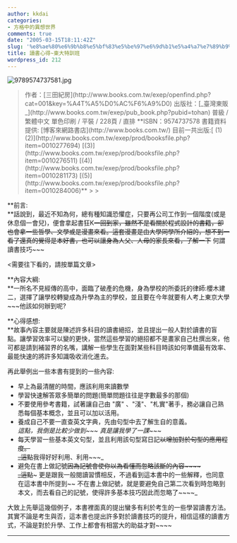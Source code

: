 ```yaml
---
author: kkdai
categories:
- 方格中的異想世界
comments: true
date: "2005-03-15T18:11:42Z"
slug: '%e8%ae%80%e6%9b%b8%e5%bf%83%e5%be%97%e6%9d%b1%e5%a4%a7%e7%89%b9%e8%a8%93%e7%8f%ad'
title: 讀書心得~東大特訓班
wordpress_id: 212
---
```


![9789574737581.jpg](http://www.evanlin.com/blog/archives/20050316/9789574737581.jpg)

<blockquote>作者：[三田紀房](http://www.books.com.tw/exep/openfind.php?cat=001&key=%A4T%A5%D0%AC%F6%A9%D0)  
出版社：[_臺灣東販_](http://www.books.com.tw/exep/pub_book.php?pubid=tohan)  
普級 / 繁體中文  
單色印刷 / 平裝 / 228頁 / 直排  
**ISBN：9574737578   
書籍資料提供: [博客來網路書店](http://www.books.com.tw/)  
目前一共出版:[ (1) (2)](http://www.books.com.tw/exep/prod/booksfile.php?item=0010277694) [(3)](http://www.books.com.tw/exep/prod/booksfile.php?item=0010276511) [(4)](http://www.books.com.tw/exep/prod/booksfile.php?item=0010281173) [(5)](http://www.books.com.tw/exep/prod/booksfile.php?item=0010284006)**
> 
> </blockquote>

**前言:  
**話說到，最近不知為何，總有種知識恐懼症，只要再公司工作到一個階度(或是休息個一會兒)，便會拿起書狂K~~一回到家，雖然不是看關於程式設計的書籍，卻也會拿一些哲學、文學或是漫畫來看。這套漫畫是由大學同學所介紹的，想不到一看了還真的覺得是本好書，也可以讓身為人父、人母的家長來看，了解一下~~ 何謂讀書技巧~~~

<需要往下看的，請按單篇文章>


<!--more-->


**內容大綱:  
**一所名不見經傳的高中，面臨了破產的危機，身為學校的所委託的律師:櫻木建二，選擇了讓學校轉變成為升學為主的學校，並且要在今年就要有人考上東京大學~~~他該如何辦到呢?

**心得感想:  
**故事內容主要就是陳述許多科目的讀書絕招，並且提出一般人對於讀書的盲點。讓學習效率可以變的更快，當然這些學習的絕招都不是畫家自己杜撰出來，他可都是請到補習界的名嘴，講解一些學生在面對某些科目時該如何準備最有效率、最能快速的將許多知識吸收消化進去。

再此舉例出一些本書有提到的一些內容:

  * 早上為最清醒的時間，應該利用來讀數學
  * 學習快速解答眾多簡單的問題(簡單問題往往是字數最多的那個)
  * 不要使用參考書籍，試著讓自己由 "廣" 、"淺"、"札實"著手，務必讓自己熟悉每個基本概念，並且可以加以活用。
  * 養成自己不要一直查英文字典，先由句型中去了解生自的意義。  
_這點，我倒是比較少做到~~~ 真是讓我學了一課~~~_
  * 每天學習一些基本英文句型，並且利用該句型寫日記~~以增加對於句型的應用程度。  
_這點~~我得好好利用、利用~~~_
  * 避免在書上做記號~~因為記號會使你以為看懂而忽略該斷的內容~~~~  
_這點~~~ 更是跟我一般閱讀習慣相反，不過看到這本書中的一些解釋，也同意在這本書中所提到~~ 不在書上做記號，就是要避免自己第二次看到時忽略到本文，而去看自己的記號，使得許多基本技巧因此而忽略了~~~~_

大致上先舉這幾個例子，本書裡面真的提出蠻多有利於考生的一些學習讀書方法。其實不論是考生與否，這本書也提出許多對於讀書技巧的提升，相信這樣的讀書方式，不論是對於升學、工作上都會有相當大的助益才對~~~~

****
